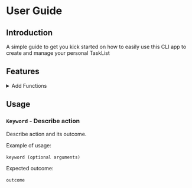 # User Guide 

## Introduction
A simple guide to get you kick started on how to easily use this CLI app to create and manage your personal TaskList
## Features 
<details>
<summary>
Add Functions
</summary>
Here are the commands to add different types of tasks into your tasklist  
<br>
<br>
<details>
<summary>

`todo` - Add Todo

</summary>
<br>
Type "todo" followed by a space and then type in the 'todo' you wish to add into your list
<br>
<br>

![Todo](https://github.com/IsaacTin/ip/blob/branch-A-UserGuide/docs/Images/todo.png)
</details>

`deadline`

<details>
<summary>
`deadline` - Add deadline
</summary>
<br>
Type "deadline" followed by description of deadline, then followed by  "/by" followed by a space and then type the rest of the description
<br>
Input date via 'YYYY-MM-DD' format and time in 'HH:MM' format if you wish to add date and time
<br>
<br>
Click on link here to see example: https://github.com/IsaacTin/ip/blob/branch-A-UserGuide/docs/Images/deadline.png
</details>
<details>
<summary>
**event** - Add event
</summary>
<br>
*Type "event" followed by description of event, then followed by "/at" followed by a space and then type in ther rest of the description
<br>
*Input date via 'YYYY-MM-DD' format and time in 'HH:MM' format if you wish to add date and time
<br>
*Click on link here to see example: https://github.com/IsaacTin/ip/blob/branch-A-UserGuide/docs/Images/event.png
</details>
</details>

## Usage

### `Keyword` - Describe action

Describe action and its outcome.

Example of usage: 

`keyword (optional arguments)`

Expected outcome:

`outcome`
